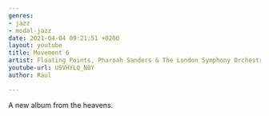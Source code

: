 ```yaml
---
genres:
- jazz
- modal-jazz
date: 2021-04-04 09:21:51 +0200
layout: youtube
title: Movement 6
artist: Floating Points, Pharoah Sanders & The London Symphony Orchestra
youtube-url: USVHYLQ_N0Y
author: Raul

---
```

A new album from the heavens.